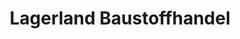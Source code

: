 ---
title: "Lagerland Baustoffhandel"
url: /breitenworbis/lagerland-baustoffhandel/
shop: Baumarkt
---
